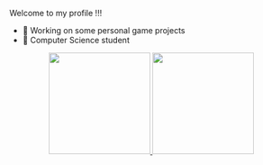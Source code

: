 Welcome to my profile !!!
- 🔭 Working on some personal game projects
- 🌱 Computer Science student

<div align="center">
  <a href="https://github.com/LucasCaldass">
  <img height="180em" src="https://github-readme-stats.vercel.app/api?username=LucasCaldass&show_icons=true&theme=dracula&include_all_commits=true&count_private=true"/>
  <img height="180em" src="https://github-readme-stats.vercel.app/api/top-langs/?username=LucasCaldass&layout=compact&langs_count=7&theme=dracula"/>
</div>
